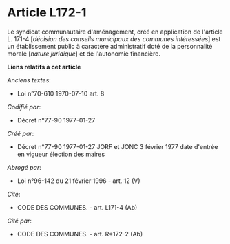 # Article L172-1

Le syndicat communautaire d'aménagement, créé en application de l'article L. 171-4 [*décision des conseils municipaux des
communes intéressées*] est un établissement public à caractère administratif doté de la personnalité morale [*nature
juridique*] et de l'autonomie financière.

**Liens relatifs à cet article**

_Anciens textes_:

  - Loi n°70-610 1970-07-10 art. 8

_Codifié par_:

  - Décret n°77-90 1977-01-27

_Créé par_:

  - Décret n°77-90 1977-01-27 JORF et JONC 3 février 1977 date d'entrée en vigueur élection des maires

_Abrogé par_:

  - Loi n°96-142 du 21 février 1996 - art. 12 (V)

_Cite_:

  - CODE DES COMMUNES. - art. L171-4 (Ab)

_Cité par_:

  - CODE DES COMMUNES. - art. R*172-2 (Ab)
